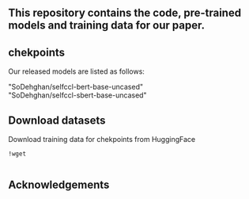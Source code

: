 ## This repository contains the code, pre-trained models and training data for our paper.

## chekpoints
Our released models are listed as follows: 

"SoDehghan/selfccl-bert-base-uncased"    
"SoDehghan/selfccl-sbert-base-uncased"



## Download datasets
Download training data for chekpoints from HuggingFace
```
!wget 


```



## Acknowledgements

